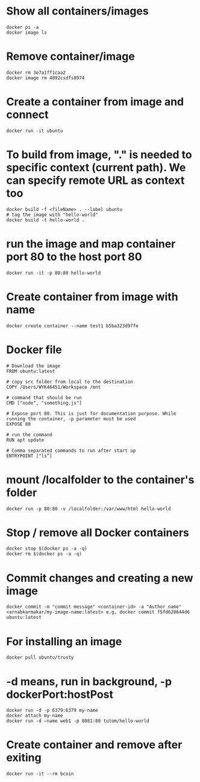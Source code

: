# Show all containers/images

    docker ps -a
    docker image ls

# Remove container/image

    docker rm 3e7a1ff1caa2
    docker image rm 4892csdfs8974

# Create a container from image and connect

    docker run -it ubuntu

# To build from image, "." is needed to specific context (current path). We can specify remote URL as context too

    docker build -f <fileName> . --label ubuntu
    # tag the image with "hello-world"
    docker build -t hello-world .

# run the image and map container port 80 to the host port 80

    docker run -it -p 80:80 hello-world

# Create container from image with name

    docker create container --name test1 b5ba323d97fe

# Docker file

    # Download the image
    FROM ubuntu:latest

    # copy src folder from local to the destination
    COPY /Users/WYK46451/Workspace /mnt

    # command that should be run
    CMD ["node", "something.js"]

    # Expose port 80. This is just for documentation purpose. While running the container, -p parameter must be used
    EXPOSE 80

    # run the command
    RUN apt update
    
    # Comma separated commands to run after start up
    ENTRYPOINT ["ls”]

# mount /localfolder to the container's folder

    docker run -p 80:80 -v /localfolder:/var/www/html hello-world

# Stop / remove all Docker containers

    docker stop $(docker ps -a -q)
    docker rm $(docker ps -a -q)

# Commit changes and creating a new image

    docker commit -m "commit message" <container-id> -a "Author name" <arnabkarmakar/my-image-name:latest> e.g, docker commit f5fd628644d6 ubuntu:latest

# For installing an image
    
    docker pull ubuntu/trusty

# -d means, run in background, -p dockerPort:hostPost
    
    docker run -d -p 6379:6379 my-name
    docker attach my-name
    docker run -d —name web1 -p 8081:80 tutom/hello-world

# Create container and remove after exiting

    docker run -it --rm bcoin
